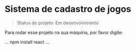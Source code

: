 <h1>Sistema de cadastro de jogos</h1>

>Status do projeto: Em desenvolvimento
 
Para rodar esse projeto na sua máquina, por favor digite:

...
npm install react
...
